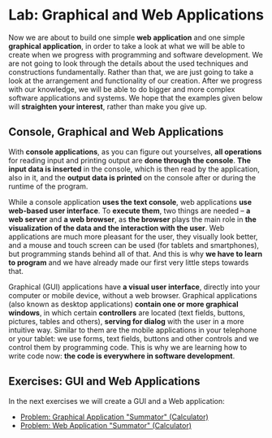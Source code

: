# Lab: Graphical and Web Applications

Now we are about to build one simple **web application** and one simple **graphical application**, in order to take a look at what we will be able to create when we progress with programming and software development. We are not going to look through the details about the used techniques and constructions fundamentally. Rather than that, we are just going to take a look at the arrangement and functionality of our creation. After we progress with our knowledge, we will be able to do bigger and more complex software applications and systems. We hope that the examples given below will **straighten your interest**, rather than make you give up.

## Console, Graphical and Web Applications

With **console applications**, as you can figure out yourselves, **all operations** for reading input and printing output are **done through the console**. **The input data is inserted** in the console, which is then read by the application, also in it, and the **output data is printed** on the console after or during the runtime of the program.

While a console application **uses the text console**, web applications **use web-based user interface**. To **execute them**, two things are needed – **a web server** and **a web browser**, as **the browser** plays the main role in **the visualization of the data and the interaction with the user**. Web applications are much more pleasant for the user, they visually look better, and a mouse and touch screen can be used \(for tablets and smartphones\), but programming stands behind all of that. And this is why **we have to learn to program** and we have already made our first very little steps towards that.

Graphical \(GUI\) applications have **a visual user interface**, directly into your computer or mobile device, without a web browser. Graphical applications \(also known as desktop applications\) **contain one or more graphical windows**, in which certain **controllers** are located \(text fields, buttons, pictures, tables and others\), **serving for dialog** with the user in a more intuitive way. Similar to them are the mobile applications in your telephone or your tablet: we use forms, text fields, buttons and other controls and we control them by programming code. This is why we are learning how to write code now: **the code is everywhere in software development**.

## Exercises: GUI and Web Applications

In the next exercises we will create a GUI and a Web application:

* [Problem: Graphical Application "Summator" \(Calculator\)](/Content/Chapter-1-first-steps-in-programming/exercises-graphical-and-web-apps/sumator-graphical/sumator-graphical.md)
* [Problem: Web Application "Summator" \(Calculator\)](/Content/Chapter-1-first-steps-in-programming/exercises-graphical-and-web-apps/sumator-web/sumator-web.md)

